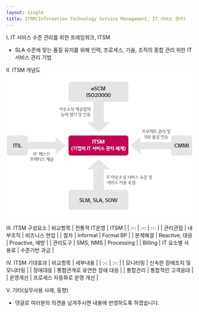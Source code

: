```yaml
---
layout: single
title: ITSM(Information Technology Service Management, IT 서비스 관리)
---
```

I. IT 서비스 수준 관리를 위한 프레임워크, ITSM
 - SLA 수준에 맞는 품질 유지를 위해 인력, 프로세스, 기술, 조직의 종합 관리 위한 IT 서비스 관리 기법

II. ITSM 개념도
![샘플이미지](/assets/2023-11-10-ITSM01.webp "출처:https://itwiki.kr/w/ITSM")

III. ITSM 구성요소
| 비교항목 | 전통적 IT운영 | ITSM |
| :-: | :-: | :-: |
| 관리관점 | 내부조직 | 비즈니스 현업 |
| 절차 | Informal | Formal BP |
| 문제해결 | Reactive, 대응 | Proactive, 예방 |
| 관리도구 | SMS, NMS | Processing |
| Billing | IT 요소별 사용료 | 수준기반 과금 |

IV. ITSM 기대효과
| 비교항목 | 세부내용 |
| :-: | :-: |
| 모니터링 | 신속한 장애조치 및 모니터링 |
| 장애대응 | 통합관계로 유연한 장애 대응 |
| 통합관리 | 통합적인 고객응대 |
| 운영개선 | 프로세스 자동화로 운영 개선 |

V. 기타(실무사용 사례, 동향)
 - 댓글로 여러분의 의견을 남겨주시면 내용에 반영하도록 하겠습니다.

